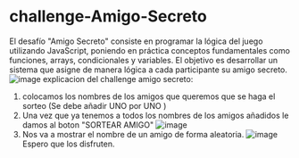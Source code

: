 # challenge-Amigo-Secreto
El desafío "Amigo Secreto" consiste en programar la lógica del juego utilizando JavaScript, poniendo en práctica conceptos fundamentales como funciones, arrays, condicionales y variables. El objetivo es desarrollar un sistema que asigne de manera lógica a cada participante su amigo secreto.
![image](https://github.com/user-attachments/assets/2bf4dc24-d2d8-488c-bfec-372dda49157b)
explicacion del challenge amigo secreto:
1) colocamos los nombres de los amigos que queremos que se haga el sorteo (Se debe añadir UNO por UNO )
2) Una vez que ya tenemos a todos los nombres de los amigos añadidos le damos al boton "SORTEAR AMIGO"
   ![image](https://github.com/user-attachments/assets/20b8334a-a9db-4a25-9340-c1e3be505e54)
3) Nos va a mostrar el nombre de un amigo de forma aleatoria.
   ![image](https://github.com/user-attachments/assets/bc7dddfe-252f-424a-b834-ab9469807ab2)
  Espero que los disfruten.
